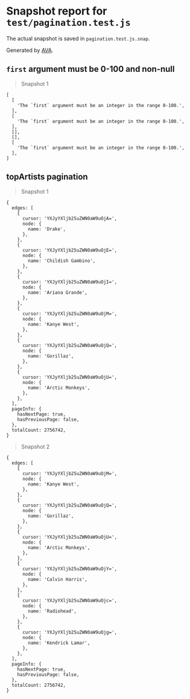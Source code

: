 # Snapshot report for `test/pagination.test.js`

The actual snapshot is saved in `pagination.test.js.snap`.

Generated by [AVA](https://ava.li).

## `first` argument must be 0-100 and non-null

> Snapshot 1

    [
      [
        'The `first` argument must be an integer in the range 0-100.',
      ],
      [
        'The `first` argument must be an integer in the range 0-100.',
      ],
      [],
      [],
      [
        'The `first` argument must be an integer in the range 0-100.',
      ],
    ]

## topArtists pagination

> Snapshot 1

    {
      edges: [
        {
          cursor: 'YXJyYXljb25uZWN0aW9uOjA=',
          node: {
            name: 'Drake',
          },
        },
        {
          cursor: 'YXJyYXljb25uZWN0aW9uOjE=',
          node: {
            name: 'Childish Gambino',
          },
        },
        {
          cursor: 'YXJyYXljb25uZWN0aW9uOjI=',
          node: {
            name: 'Ariana Grande',
          },
        },
        {
          cursor: 'YXJyYXljb25uZWN0aW9uOjM=',
          node: {
            name: 'Kanye West',
          },
        },
        {
          cursor: 'YXJyYXljb25uZWN0aW9uOjQ=',
          node: {
            name: 'Gorillaz',
          },
        },
        {
          cursor: 'YXJyYXljb25uZWN0aW9uOjU=',
          node: {
            name: 'Arctic Monkeys',
          },
        },
      ],
      pageInfo: {
        hasNextPage: true,
        hasPreviousPage: false,
      },
      totalCount: 2756742,
    }

> Snapshot 2

    {
      edges: [
        {
          cursor: 'YXJyYXljb25uZWN0aW9uOjM=',
          node: {
            name: 'Kanye West',
          },
        },
        {
          cursor: 'YXJyYXljb25uZWN0aW9uOjQ=',
          node: {
            name: 'Gorillaz',
          },
        },
        {
          cursor: 'YXJyYXljb25uZWN0aW9uOjU=',
          node: {
            name: 'Arctic Monkeys',
          },
        },
        {
          cursor: 'YXJyYXljb25uZWN0aW9uOjY=',
          node: {
            name: 'Calvin Harris',
          },
        },
        {
          cursor: 'YXJyYXljb25uZWN0aW9uOjc=',
          node: {
            name: 'Radiohead',
          },
        },
        {
          cursor: 'YXJyYXljb25uZWN0aW9uOjg=',
          node: {
            name: 'Kendrick Lamar',
          },
        },
      ],
      pageInfo: {
        hasNextPage: true,
        hasPreviousPage: false,
      },
      totalCount: 2756742,
    }
